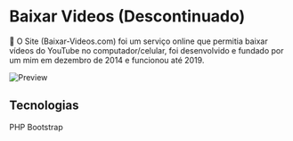 # Baixar Videos (Descontinuado)

🔎 O Site (Baixar-Videos.com) foi um serviço online que permitia baixar vídeos do YouTube no computador/celular, foi desenvolvido e fundado por um mim em dezembro de 2014 e funcionou até 2019.

![Preview](https://i.imgur.com/tIAQ6yW.png)

## Tecnologias

PHP
Bootstrap
